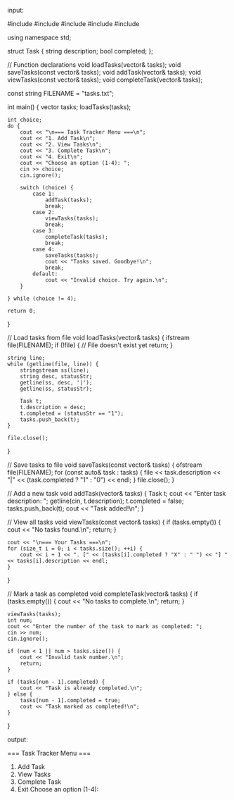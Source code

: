 input:

#include <iostream>
#include <fstream>
#include <vector>
#include <string>
#include <sstream>

using namespace std;

struct Task {
    string description;
    bool completed;
};

// Function declarations
void loadTasks(vector<Task>& tasks);
void saveTasks(const vector<Task>& tasks);
void addTask(vector<Task>& tasks);
void viewTasks(const vector<Task>& tasks);
void completeTask(vector<Task>& tasks);

const string FILENAME = "tasks.txt";

int main() {
    vector<Task> tasks;
    loadTasks(tasks);

    int choice;
    do {
        cout << "\n=== Task Tracker Menu ===\n";
        cout << "1. Add Task\n";
        cout << "2. View Tasks\n";
        cout << "3. Complete Task\n";
        cout << "4. Exit\n";
        cout << "Choose an option (1-4): ";
        cin >> choice;
        cin.ignore();

        switch (choice) {
            case 1:
                addTask(tasks);
                break;
            case 2:
                viewTasks(tasks);
                break;
            case 3:
                completeTask(tasks);
                break;
            case 4:
                saveTasks(tasks);
                cout << "Tasks saved. Goodbye!\n";
                break;
            default:
                cout << "Invalid choice. Try again.\n";
        }

    } while (choice != 4);

    return 0;
}

// Load tasks from file
void loadTasks(vector<Task>& tasks) {
    ifstream file(FILENAME);
    if (!file) {
        // File doesn't exist yet
        return;
    }

    string line;
    while (getline(file, line)) {
        stringstream ss(line);
        string desc, statusStr;
        getline(ss, desc, '|');
        getline(ss, statusStr);

        Task t;
        t.description = desc;
        t.completed = (statusStr == "1");
        tasks.push_back(t);
    }

    file.close();
}

// Save tasks to file
void saveTasks(const vector<Task>& tasks) {
    ofstream file(FILENAME);
    for (const auto& task : tasks) {
        file << task.description << "|" << (task.completed ? "1" : "0") << endl;
    }
    file.close();
}

// Add a new task
void addTask(vector<Task>& tasks) {
    Task t;
    cout << "Enter task description: ";
    getline(cin, t.description);
    t.completed = false;
    tasks.push_back(t);
    cout << "Task added!\n";
}

// View all tasks
void viewTasks(const vector<Task>& tasks) {
    if (tasks.empty()) {
        cout << "No tasks found.\n";
        return;
    }

    cout << "\n=== Your Tasks ===\n";
    for (size_t i = 0; i < tasks.size(); ++i) {
        cout << i + 1 << ". [" << (tasks[i].completed ? "X" : " ") << "] " << tasks[i].description << endl;
    }
}

// Mark a task as completed
void completeTask(vector<Task>& tasks) {
    if (tasks.empty()) {
        cout << "No tasks to complete.\n";
        return;
    }

    viewTasks(tasks);
    int num;
    cout << "Enter the number of the task to mark as completed: ";
    cin >> num;
    cin.ignore();

    if (num < 1 || num > tasks.size()) {
        cout << "Invalid task number.\n";
        return;
    }

    if (tasks[num - 1].completed) {
        cout << "Task is already completed.\n";
    } else {
        tasks[num - 1].completed = true;
        cout << "Task marked as completed!\n";
    }
}

output:

=== Task Tracker Menu ===
1. Add Task
2. View Tasks
3. Complete Task
4. Exit
Choose an option (1-4): 
